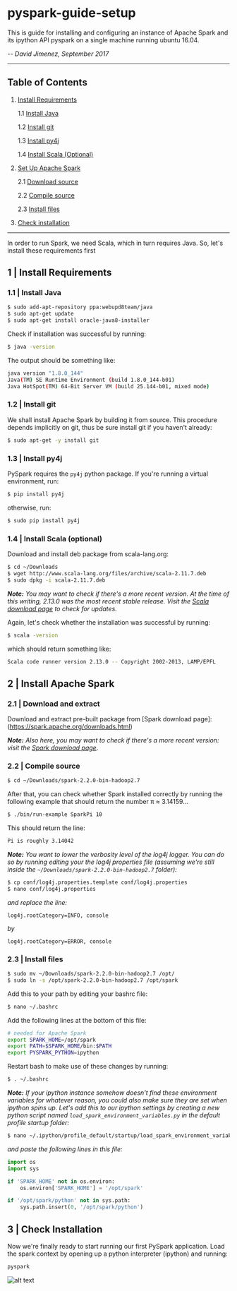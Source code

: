 # pyspark-guide-setup
This is guide for installing and configuring an instance of Apache Spark and its ipython API pyspark on a single machine running ubuntu 16.04.

-- *David Jimenez, September 2017*

---

## Table of Contents
1. [Install Requirements](#requirements)

    1.1 [Install Java](#requirements-java)

    1.2 [Install git](#requirements-git)

    1.3 [Install py4j](#requirements-py4j)
    
    1.4 [Install Scala (Optional)](#requirements-scala)

2. [Set Up Apache Spark](#spark)

    2.1 [Download source](#spark-tarball)

    2.2 [Compile source](#spark-compile)

    2.3 [Install files](#spark-install)

3. [Check installation](#check)

  
---

In order to run Spark, we need Scala, which in turn requires Java. So, let's install these requirements first

<div id='requirements'/></div>

## 1 | Install Requirements

<div id='requirements-java'/></div>

### 1.1 | Install Java

```bash
$ sudo add-apt-repository ppa:webupd8team/java
$ sudo apt-get update
$ sudo apt-get install oracle-java8-installer
```

Check if installation was successful by running:

```bash
$ java -version
```

The output should be something like:

```bash
java version "1.8.0_144"
Java(TM) SE Runtime Environment (build 1.8.0_144-b01)
Java HotSpot(TM) 64-Bit Server VM (build 25.144-b01, mixed mode)
```

<div id='requirements-git'/></div>

### 1.2 | Install git

We shall install Apache Spark by building it from source. This procedure depends implicitly on git, thus be sure install git if you haven't already:
```bash
$ sudo apt-get -y install git
```

<div id='requirements-py4j'/></div>

### 1.3 | Install py4j

PySpark requires the `py4j` python package. If you're running a virtual environment, run:

```bash
$ pip install py4j
```
otherwise, run:
```bash
$ sudo pip install py4j
```

<div id='requirements-scala'/></div>

### 1.4 | Install Scala (optional)

Download and install deb package from scala-lang.org:

```bash
$ cd ~/Downloads
$ wget http://www.scala-lang.org/files/archive/scala-2.11.7.deb
$ sudo dpkg -i scala-2.11.7.deb
```

***Note:*** *You may want to check if there's a more recent version. At the time of this writing, 2.13.0 was the most recent stable release. Visit the [Scala download page](http://www.scala-lang.org/download/all.html) to check for updates.* 

Again, let's check whether the installation was successful by running:
```bash
$ scala -version
```
which should return something like:
```bash
Scala code runner version 2.13.0 -- Copyright 2002-2013, LAMP/EPFL
```

<div id='spark'/></div>

## 2 | Install Apache Spark

<div id='spark-tarball'/></div>

### 2.1 | Download and extract 

Download and extract pre-built package from [Spark download page]: (https://spark.apache.org/downloads.html)

***Note:*** *Also here, you may want to check if there's a more recent version: visit the [Spark download page](http://spark.apache.org/downloads.html)*.

<div id='spark-compile'/></div>

### 2.2 | Compile source
```bash
$ cd ~/Downloads/spark-2.2.0-bin-hadoop2.7
```
After that, you can check whether Spark installed correctly by running the following example that should return the number π ≈ 3.14159...

```bash
$ ./bin/run-example SparkPi 10
```

This should return the line:
```bash
Pi is roughly 3.14042
```

***Note:*** *You want to lower the verbosity level of the log4j logger. You can do so by running editing your the log4j properties file (assuming we're still inside the `~/Downloads/spark-2.2.0-bin-hadoop2.7` folder):*
```bash
$ cp conf/log4j.properties.template conf/log4j.properties
$ nano conf/log4j.properties
```

*and replace the line:*

    log4j.rootCategory=INFO, console

*by*

    log4j.rootCategory=ERROR, console

<div id='spark-install'/></div>

### 2.3 | Install files
```bash
$ sudo mv ~/Downloads/spark-2.2.0-bin-hadoop2.7 /opt/
$ sudo ln -s /opt/spark-2.2.0-bin-hadoop2.7 /opt/spark
```

Add this to your path by editing your bashrc file:
```bash
$ nano ~/.bashrc
```

Add the following lines at the bottom of this file:
```bash
# needed for Apache Spark
export SPARK_HOME=/opt/spark 
export PATH=$SPARK_HOME/bin:$PATH
export PYSPARK_PYTHON=ipython
```
Restart bash to make use of these changes by running:
```bash
$ . ~/.bashrc
```

***Note:*** *If your ipython instance somehow doesn't find these environment variables for whatever reason, you could also make sure they are set when ipython spins up. Let's add this to our ipython settings by creating a new python script named `load_spark_environment_variables.py` in the default profile startup folder:*
```bash
$ nano ~/.ipython/profile_default/startup/load_spark_environment_variables.py
```
*and paste the following lines in this file:*
```python
import os
import sys

if 'SPARK_HOME' not in os.environ:
    os.environ['SPARK_HOME'] = '/opt/spark'

if '/opt/spark/python' not in sys.path:
    sys.path.insert(0, '/opt/spark/python')
```

<div id='check'/></div>

## 3 | Check Installation

Now we're finally ready to start running our first PySpark application. Load the spark context by opening up a python interpreter (ipython) and running:

```bash
pyspark
```

![alt text](https://ibb.co/gpu1r5)
